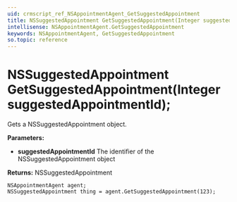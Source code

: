 ```yaml
---
uid: crmscript_ref_NSAppointmentAgent_GetSuggestedAppointment
title: NSSuggestedAppointment GetSuggestedAppointment(Integer suggestedAppointmentId);
intellisense: NSAppointmentAgent.GetSuggestedAppointment
keywords: NSAppointmentAgent, GetSuggestedAppointment
so.topic: reference
---
```


# NSSuggestedAppointment GetSuggestedAppointment(Integer suggestedAppointmentId);

Gets a NSSuggestedAppointment object.

**Parameters:**
 - **suggestedAppointmentId** The identifier of the NSSuggestedAppointment object

**Returns:** NSSuggestedAppointment

```crmscript
NSAppointmentAgent agent;
NSSuggestedAppointment thing = agent.GetSuggestedAppointment(123);
```

